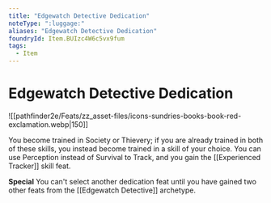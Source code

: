 ```yaml
---
title: "Edgewatch Detective Dedication"
noteType: ":luggage:"
aliases: "Edgewatch Detective Dedication"
foundryId: Item.BUIzc4W6c5vx9fum
tags:
  - Item
---
```


# Edgewatch Detective Dedication
![[pathfinder2e/Feats/zz_asset-files/icons-sundries-books-book-red-exclamation.webp|150]]

You become trained in Society or Thievery; if you are already trained in both of these skills, you instead become trained in a skill of your choice. You can use Perception instead of Survival to Track, and you gain the [[Experienced Tracker]] skill feat.

**Special** You can't select another dedication feat until you have gained two other feats from the [[Edgewatch Detective]] archetype.
